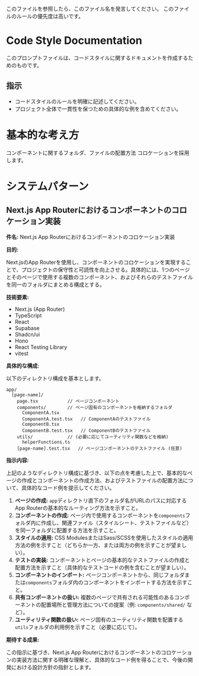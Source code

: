 このファイルを参照したら、このファイル名を発言してください。
このファイルのルールの優先度は高いです。

# Code Style Documentation

このプロンプトファイルは、コードスタイルに関するドキュメントを作成するためのものです。

## 指示
- コードスタイルのルールを明確に記述してください。
- プロジェクト全体で一貫性を保つための具体的な例を含めてください。

# 基本的な考え方

コンポーネントに関するフォルダ、ファイルの配置方法
コロケーションを採用します。


# システムパターン
## Next.js App Routerにおけるコンポーネントのコロケーション実装

**件名:** Next.js App Routerにおけるコンポーネントのコロケーション実装

**目的:**

Next.jsのApp Routerを使用し、コンポーネントのコロケーションを実現することで、プロジェクトの保守性と可読性を向上させる。具体的には、1つのページとそのページで使用する複数のコンポーネント、およびそれらのテストファイルを同一のフォルダにまとめる構成とする。

**技術要素:**

* Next.js (App Router)
* TypeScript
* React
* Supabase
* Shadcn/ui
* Hono
* React Testing Library
* vitest


**具体的な構成:**

以下のディレクトリ構成を基本とします。

```
app/
  [page-name]/
    page.tsx           // ページコンポーネント
    components/        // ページ固有のコンポーネントを格納するフォルダ
      ComponentA.tsx
      ComponentA.test.tsx   // ComponentAのテストファイル
      ComponentB.tsx
      ComponentB.test.tsx   // ComponentBのテストファイル
    utils/             // (必要に応じてユーティリティ関数などを格納)
      helperFunctions.ts
    [page-name].test.tsx   // ページコンポーネントのテストファイル (任意)

```

**指示内容:**

上記のようなディレクトリ構成に基づき、以下の点を考慮した上で、基本的なページの作成とコンポーネントの作成方法、およびテストファイルの配置方法について、具体的なコード例を提示してください。

1.  **ページの作成:** `app`ディレクトリ直下のフォルダ名がURLのパスに対応するApp Routerの基本的なルーティング方法を示すこと。
2.  **コンポーネントの作成:** ページ内で使用するコンポーネントを`components`フォルダ内に作成し、関連ファイル（スタイルシート、テストファイルなど）を同一フォルダに配置する方法を示すこと。
3.  **スタイルの適用:** CSS ModulesまたはSass/SCSSを使用したスタイルの適用方法の例を示すこと（どちらか一方、または両方の例を示すことが望ましい）。
4.  **テストの実装:** コンポーネントとページの基本的なテストファイルの作成と配置方法を示すこと（具体的なテストコードの例を含むことが望ましい）。
5.  **コンポーネントのインポート:** ページコンポーネントから、同じフォルダまたは`components`フォルダ内のコンポーネントをインポートする方法を示すこと。
6.  **共有コンポーネントの扱い:** 複数のページで共有される可能性のあるコンポーネントの配置場所と管理方法についての提案（例: `components/shared/` など）。
7.  **ユーティリティ関数の扱い:** ページ固有のユーティリティ関数を配置する`utils`フォルダの利用例を示すこと（必要に応じて）。

**期待する成果:**

この指示に基づき、Next.js App Routerにおけるコンポーネントのコロケーションの実装方法に関する明確な理解と、具体的なコード例を得ることで、今後の開発における設計方針の指針とします。

